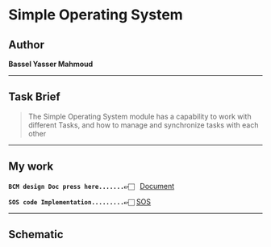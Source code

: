 # Simple Operating System<br>  



## Author

**Bassel Yasser Mahmoud**

---
## Task Brief 
>The Simple Operating System module has a capability to work with different Tasks, and how to manage and synchronize tasks with each other

---
## My work

**`BCM design Doc press here.......👉🏻 `** [Document](./Document/BCM.pdf)

**`SOS code Implementation.........👉🏻`** [SOS](./Code/Transmitter_code/)


---

## Schematic
